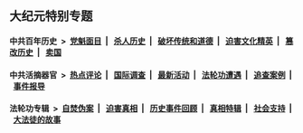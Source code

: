 ## 大纪元特别专题

#### 中共百年历史 &nbsp;>&nbsp; [党魁面目](indexes/nf1176107/README.md?01010430) &nbsp;| &nbsp; [杀人历史](indexes/nf1176106/README.md?01010430) &nbsp;| &nbsp; [破坏传统和道德](indexes/nf1176106/README.md?01010430) &nbsp;| &nbsp; [迫害文化精英](indexes/nf1176111/README.md?01010430) &nbsp;| &nbsp; [篡改历史](indexes/nf1176115/README.md?01010430) &nbsp;| &nbsp; [卖国](indexes/nf1176117/README.md?01010430) 

#### 中共活摘器官 &nbsp;>&nbsp; [热点评论](indexes/nf5879/README.md?01010430) &nbsp;| &nbsp; [国际调查](indexes/nf5947/README.md?01010430) &nbsp;| &nbsp; [最新活动](indexes/nf5883/README.md?01010430) &nbsp;| &nbsp; [法轮功遭遇](indexes/nf5881/README.md?01010430) &nbsp;| &nbsp; [追查案例](indexes/nf5880/README.md?01010430) &nbsp;| &nbsp; [事件报导](indexes/nf5877/README.md?01010430) 

#### 法轮功专辑 &nbsp;>&nbsp; [自焚伪案](indexes/nf5562/README.md?01010430) &nbsp;| &nbsp; [迫害真相](indexes/nf4379/README.md?01010430) &nbsp;| &nbsp; [历史事件回顾](indexes/nf5793/README.md?01010430) &nbsp;| &nbsp; [真相特辑](indexes/nf4389/README.md?01010430) &nbsp;| &nbsp; [社会支持](indexes/nf4386/README.md?01010430) &nbsp;| &nbsp; [大法徒的故事](indexes/nf1147481/README.md?01010430) 


